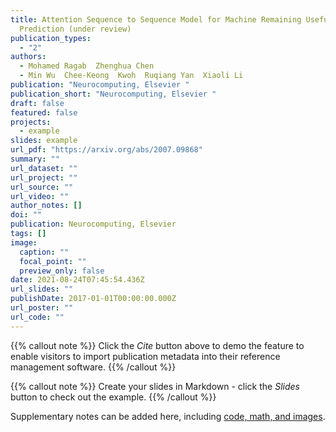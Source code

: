```yaml
---
title: Attention Sequence to Sequence Model for Machine Remaining Useful Life
  Prediction (under review)
publication_types:
  - "2"
authors:
  - Mohamed Ragab  Zhenghua Chen
  - Min Wu  Chee-Keong  Kwoh  Ruqiang Yan  Xiaoli Li
publication: "Neurocomputing, Elsevier "
publication_short: "Neurocomputing, Elsevier "
draft: false
featured: false
projects:
  - example
slides: example
url_pdf: "https://arxiv.org/abs/2007.09868"
summary: ""
url_dataset: ""
url_project: ""
url_source: ""
url_video: ""
author_notes: []
doi: ""
publication: Neurocomputing, Elsevier
tags: []
image:
  caption: ""
  focal_point: ""
  preview_only: false
date: 2021-08-24T07:45:54.436Z
url_slides: ""
publishDate: 2017-01-01T00:00:00.000Z
url_poster: ""
url_code: ""
---
```


{{% callout note %}}
Click the *Cite* button above to demo the feature to enable visitors to import publication metadata into their reference management software.
{{% /callout %}}

{{% callout note %}}
Create your slides in Markdown - click the *Slides* button to check out the example.
{{% /callout %}}

Supplementary notes can be added here, including [code, math, and images](https://wowchemy.com/docs/writing-markdown-latex/).
